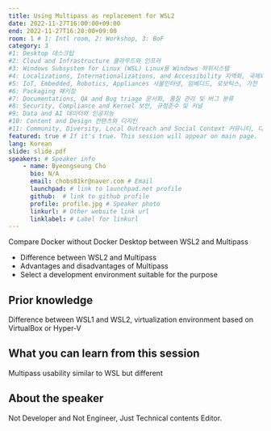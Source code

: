 ```yaml
---
title: Using Multipass as replacement for WSL2
date: 2022-11-27T16:00:00+09:00
end: 2022-11-27T16:20:00+09:00
room: 1 # 1: Intl room, 2: Workshop, 3: BoF
category: 3
#1: Desktop 데스크탑
#2: Cloud and Infrastructure 클라우드와 인프라
#3: Windows Subsystem for Linux (WSL) Linux용 Windows 하위시스템
#4: Localizations, Internationalizations, and Accessibility 지역화, 국제화 및 접근성
#5: IoT, Embedded, Robotics, Appliances 사물인터넷, 임베디드, 로보틱스, 가전
#6: Packaging 패키징
#7: Documentations, QA and Bug triage 문서화, 품질 관리 및 버그 분류
#8: Security, Compliance and Kernel 보안, 규정준수 및 커널
#9: Data and AI 데이터와 인공지능
#10: Content and Design 컨텐츠와 디지인
#11: Community, Diversity, Local Outreach and Social Context 커뮤니티, 다양성, 지역 사회 협력과 사회적 관점
featured: true # If it's true. This session will appear on main page.
lang: Korean
slide: slide.pdf
speakers: # Speaker info
    - name: Byeongseung Cho
      bio: N/A
      email: chobs01kr@naver.com # Email
      launchpad: # link to launchpad.net profile
      github:  # link to github profile
      profile: profile.jpg # Speaker photo
      linkurl: # Other website link url
      linklabel: # Label for linkurl
---
```

Compare Docker without Docker Desktop between WSL2 and Multipass
- Difference between WSL2 and Multipass
- Advantages and disadvantages of Multipass
- Select a development environment suitable for the purpose
## Prior knowledge
Difference between WSL1 and WSL2, virtualization environment based on VirtualBox or Hyper-V
## What you can learn from this session
Multipass usability similar to WSL but different

## About the speaker
Not Developer and Not Engineer, Just Technical contents Editor.